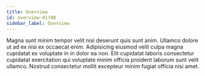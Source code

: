```yaml
---
title: Overview
id: overview-91748
sidebar_label: Overview
---
```


Magna sunt minim tempor velit nisi deserunt quis sunt anim. Ullamco dolore ut ad ex nisi ex occaecat enim. Adipisicing eiusmod velit culpa magna cupidatat ex voluptate in in dolor ea non. Elit cupidatat laboris consectetur cupidatat exercitation qui voluptate minim officia proident laborum sunt velit ullamco. Nostrud consectetur mollit excepteur minim fugiat officia nisi amet.

